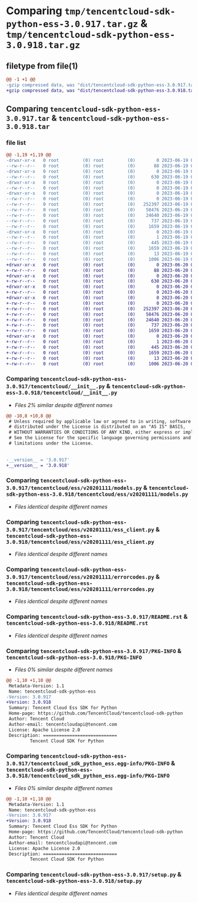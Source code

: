 # Comparing `tmp/tencentcloud-sdk-python-ess-3.0.917.tar.gz` & `tmp/tencentcloud-sdk-python-ess-3.0.918.tar.gz`

## filetype from file(1)

```diff
@@ -1 +1 @@
-gzip compressed data, was "dist/tencentcloud-sdk-python-ess-3.0.917.tar", last modified: Mon Jun 19 00:25:18 2023, max compression
+gzip compressed data, was "dist/tencentcloud-sdk-python-ess-3.0.918.tar", last modified: Tue Jun 20 02:40:29 2023, max compression
```

## Comparing `tencentcloud-sdk-python-ess-3.0.917.tar` & `tencentcloud-sdk-python-ess-3.0.918.tar`

### file list

```diff
@@ -1,19 +1,19 @@
-drwxr-xr-x   0 root         (0) root         (0)        0 2023-06-19 00:25:18.000000 tencentcloud-sdk-python-ess-3.0.917/
--rw-r--r--   0 root         (0) root         (0)       88 2023-06-19 00:25:18.000000 tencentcloud-sdk-python-ess-3.0.917/setup.cfg
-drwxr-xr-x   0 root         (0) root         (0)        0 2023-06-19 00:25:18.000000 tencentcloud-sdk-python-ess-3.0.917/tencentcloud/
--rw-r--r--   0 root         (0) root         (0)      630 2023-06-19 00:25:18.000000 tencentcloud-sdk-python-ess-3.0.917/tencentcloud/__init__.py
-drwxr-xr-x   0 root         (0) root         (0)        0 2023-06-19 00:25:18.000000 tencentcloud-sdk-python-ess-3.0.917/tencentcloud/ess/
--rw-r--r--   0 root         (0) root         (0)        0 2023-06-19 00:25:18.000000 tencentcloud-sdk-python-ess-3.0.917/tencentcloud/ess/__init__.py
-drwxr-xr-x   0 root         (0) root         (0)        0 2023-06-19 00:25:18.000000 tencentcloud-sdk-python-ess-3.0.917/tencentcloud/ess/v20201111/
--rw-r--r--   0 root         (0) root         (0)        0 2023-06-19 00:25:18.000000 tencentcloud-sdk-python-ess-3.0.917/tencentcloud/ess/v20201111/__init__.py
--rw-r--r--   0 root         (0) root         (0)   252397 2023-06-19 00:25:18.000000 tencentcloud-sdk-python-ess-3.0.917/tencentcloud/ess/v20201111/models.py
--rw-r--r--   0 root         (0) root         (0)    58476 2023-06-19 00:25:18.000000 tencentcloud-sdk-python-ess-3.0.917/tencentcloud/ess/v20201111/ess_client.py
--rw-r--r--   0 root         (0) root         (0)    24640 2023-06-19 00:25:18.000000 tencentcloud-sdk-python-ess-3.0.917/tencentcloud/ess/v20201111/errorcodes.py
--rw-r--r--   0 root         (0) root         (0)      737 2023-06-19 00:25:18.000000 tencentcloud-sdk-python-ess-3.0.917/README.rst
--rw-r--r--   0 root         (0) root         (0)     1659 2023-06-19 00:25:18.000000 tencentcloud-sdk-python-ess-3.0.917/PKG-INFO
-drwxr-xr-x   0 root         (0) root         (0)        0 2023-06-19 00:25:18.000000 tencentcloud-sdk-python-ess-3.0.917/tencentcloud_sdk_python_ess.egg-info/
--rw-r--r--   0 root         (0) root         (0)        1 2023-06-19 00:25:18.000000 tencentcloud-sdk-python-ess-3.0.917/tencentcloud_sdk_python_ess.egg-info/dependency_links.txt
--rw-r--r--   0 root         (0) root         (0)      445 2023-06-19 00:25:18.000000 tencentcloud-sdk-python-ess-3.0.917/tencentcloud_sdk_python_ess.egg-info/SOURCES.txt
--rw-r--r--   0 root         (0) root         (0)     1659 2023-06-19 00:25:18.000000 tencentcloud-sdk-python-ess-3.0.917/tencentcloud_sdk_python_ess.egg-info/PKG-INFO
--rw-r--r--   0 root         (0) root         (0)       13 2023-06-19 00:25:18.000000 tencentcloud-sdk-python-ess-3.0.917/tencentcloud_sdk_python_ess.egg-info/top_level.txt
--rw-r--r--   0 root         (0) root         (0)     1006 2023-06-19 00:25:18.000000 tencentcloud-sdk-python-ess-3.0.917/setup.py
+drwxr-xr-x   0 root         (0) root         (0)        0 2023-06-20 02:40:29.000000 tencentcloud-sdk-python-ess-3.0.918/
+-rw-r--r--   0 root         (0) root         (0)       88 2023-06-20 02:40:29.000000 tencentcloud-sdk-python-ess-3.0.918/setup.cfg
+drwxr-xr-x   0 root         (0) root         (0)        0 2023-06-20 02:40:29.000000 tencentcloud-sdk-python-ess-3.0.918/tencentcloud/
+-rw-r--r--   0 root         (0) root         (0)      630 2023-06-20 02:40:29.000000 tencentcloud-sdk-python-ess-3.0.918/tencentcloud/__init__.py
+drwxr-xr-x   0 root         (0) root         (0)        0 2023-06-20 02:40:29.000000 tencentcloud-sdk-python-ess-3.0.918/tencentcloud/ess/
+-rw-r--r--   0 root         (0) root         (0)        0 2023-06-20 02:40:29.000000 tencentcloud-sdk-python-ess-3.0.918/tencentcloud/ess/__init__.py
+drwxr-xr-x   0 root         (0) root         (0)        0 2023-06-20 02:40:29.000000 tencentcloud-sdk-python-ess-3.0.918/tencentcloud/ess/v20201111/
+-rw-r--r--   0 root         (0) root         (0)        0 2023-06-20 02:40:29.000000 tencentcloud-sdk-python-ess-3.0.918/tencentcloud/ess/v20201111/__init__.py
+-rw-r--r--   0 root         (0) root         (0)   252397 2023-06-20 02:40:29.000000 tencentcloud-sdk-python-ess-3.0.918/tencentcloud/ess/v20201111/models.py
+-rw-r--r--   0 root         (0) root         (0)    58476 2023-06-20 02:40:29.000000 tencentcloud-sdk-python-ess-3.0.918/tencentcloud/ess/v20201111/ess_client.py
+-rw-r--r--   0 root         (0) root         (0)    24640 2023-06-20 02:40:29.000000 tencentcloud-sdk-python-ess-3.0.918/tencentcloud/ess/v20201111/errorcodes.py
+-rw-r--r--   0 root         (0) root         (0)      737 2023-06-20 02:40:29.000000 tencentcloud-sdk-python-ess-3.0.918/README.rst
+-rw-r--r--   0 root         (0) root         (0)     1659 2023-06-20 02:40:29.000000 tencentcloud-sdk-python-ess-3.0.918/PKG-INFO
+drwxr-xr-x   0 root         (0) root         (0)        0 2023-06-20 02:40:29.000000 tencentcloud-sdk-python-ess-3.0.918/tencentcloud_sdk_python_ess.egg-info/
+-rw-r--r--   0 root         (0) root         (0)        1 2023-06-20 02:40:29.000000 tencentcloud-sdk-python-ess-3.0.918/tencentcloud_sdk_python_ess.egg-info/dependency_links.txt
+-rw-r--r--   0 root         (0) root         (0)      445 2023-06-20 02:40:29.000000 tencentcloud-sdk-python-ess-3.0.918/tencentcloud_sdk_python_ess.egg-info/SOURCES.txt
+-rw-r--r--   0 root         (0) root         (0)     1659 2023-06-20 02:40:29.000000 tencentcloud-sdk-python-ess-3.0.918/tencentcloud_sdk_python_ess.egg-info/PKG-INFO
+-rw-r--r--   0 root         (0) root         (0)       13 2023-06-20 02:40:29.000000 tencentcloud-sdk-python-ess-3.0.918/tencentcloud_sdk_python_ess.egg-info/top_level.txt
+-rw-r--r--   0 root         (0) root         (0)     1006 2023-06-20 02:40:29.000000 tencentcloud-sdk-python-ess-3.0.918/setup.py
```

### Comparing `tencentcloud-sdk-python-ess-3.0.917/tencentcloud/__init__.py` & `tencentcloud-sdk-python-ess-3.0.918/tencentcloud/__init__.py`

 * *Files 2% similar despite different names*

```diff
@@ -10,8 +10,8 @@
 # Unless required by applicable law or agreed to in writing, software
 # distributed under the License is distributed on an "AS IS" BASIS,
 # WITHOUT WARRANTIES OR CONDITIONS OF ANY KIND, either express or implied.
 # See the License for the specific language governing permissions and
 # limitations under the License.
 
 
-__version__ = '3.0.917'
+__version__ = '3.0.918'
```

### Comparing `tencentcloud-sdk-python-ess-3.0.917/tencentcloud/ess/v20201111/models.py` & `tencentcloud-sdk-python-ess-3.0.918/tencentcloud/ess/v20201111/models.py`

 * *Files identical despite different names*

### Comparing `tencentcloud-sdk-python-ess-3.0.917/tencentcloud/ess/v20201111/ess_client.py` & `tencentcloud-sdk-python-ess-3.0.918/tencentcloud/ess/v20201111/ess_client.py`

 * *Files identical despite different names*

### Comparing `tencentcloud-sdk-python-ess-3.0.917/tencentcloud/ess/v20201111/errorcodes.py` & `tencentcloud-sdk-python-ess-3.0.918/tencentcloud/ess/v20201111/errorcodes.py`

 * *Files identical despite different names*

### Comparing `tencentcloud-sdk-python-ess-3.0.917/README.rst` & `tencentcloud-sdk-python-ess-3.0.918/README.rst`

 * *Files identical despite different names*

### Comparing `tencentcloud-sdk-python-ess-3.0.917/PKG-INFO` & `tencentcloud-sdk-python-ess-3.0.918/PKG-INFO`

 * *Files 0% similar despite different names*

```diff
@@ -1,10 +1,10 @@
 Metadata-Version: 1.1
 Name: tencentcloud-sdk-python-ess
-Version: 3.0.917
+Version: 3.0.918
 Summary: Tencent Cloud Ess SDK for Python
 Home-page: https://github.com/TencentCloud/tencentcloud-sdk-python
 Author: Tencent Cloud
 Author-email: tencentcloudapi@tencent.com
 License: Apache License 2.0
 Description: ============================
         Tencent Cloud SDK for Python
```

### Comparing `tencentcloud-sdk-python-ess-3.0.917/tencentcloud_sdk_python_ess.egg-info/PKG-INFO` & `tencentcloud-sdk-python-ess-3.0.918/tencentcloud_sdk_python_ess.egg-info/PKG-INFO`

 * *Files 0% similar despite different names*

```diff
@@ -1,10 +1,10 @@
 Metadata-Version: 1.1
 Name: tencentcloud-sdk-python-ess
-Version: 3.0.917
+Version: 3.0.918
 Summary: Tencent Cloud Ess SDK for Python
 Home-page: https://github.com/TencentCloud/tencentcloud-sdk-python
 Author: Tencent Cloud
 Author-email: tencentcloudapi@tencent.com
 License: Apache License 2.0
 Description: ============================
         Tencent Cloud SDK for Python
```

### Comparing `tencentcloud-sdk-python-ess-3.0.917/setup.py` & `tencentcloud-sdk-python-ess-3.0.918/setup.py`

 * *Files identical despite different names*

